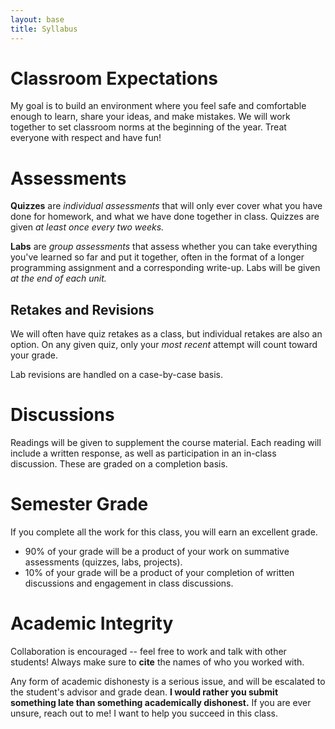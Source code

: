 ```yaml
---
layout: base
title: Syllabus
---
```

# Classroom Expectations
My goal is to build an environment where you feel safe and comfortable enough to learn, share your ideas, and make mistakes. We will work together to set classroom norms at the beginning of the year. Treat everyone with respect and have fun!

# Assessments
**Quizzes** are *individual assessments* that will only ever cover what you have done for homework, and what we have done together in class. Quizzes are given *at least once every two weeks.*

**Labs** are *group assessments* that assess whether you can take everything you've learned so far and put it together, often in the format of a longer programming assignment and a corresponding write-up. Labs will be given *at the end of each unit.*

## Retakes and Revisions
We will often have quiz retakes as a class, but individual retakes are also an option. On any given quiz, only your *most recent* attempt will count toward your grade.

Lab revisions are handled on a case-by-case basis.

# Discussions
Readings will be given to supplement the course material. Each reading will include a written response, as well as participation in an in-class discussion. These are graded on a completion basis.

# Semester Grade
If you complete all the work for this class, you will earn an excellent grade.

  - 90% of your grade will be a product of your work on summative assessments (quizzes, labs, projects).
  - 10% of your grade will be a product of your completion of written discussions and engagement in class discussions.

# Academic Integrity
Collaboration is encouraged -- feel free to work and talk with other students! Always make sure to **cite** the names of who you worked with.

Any form of academic dishonesty is a serious issue, and will be escalated to the student's advisor and grade dean. **I would rather you submit something late than something academically dishonest.** If you are ever unsure, reach out to me! I want to help you succeed in this class.
